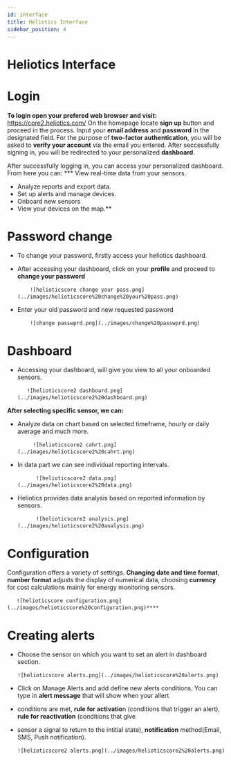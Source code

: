 ```yaml
---
id: interface
title: Heliotics Interface
sidebar_position: 4
---
```


#                                            Heliotics Interface

# Login 

**To login open your prefered web browser and visit:** https://core2.heliotics.com/
On the homepage locate **sign up** button and proceed in the process.
Input your **email address** and **password** in the designated field.
For the purpose of **two-factor authentication**, you will be asked to **verify your account** via the email you entered.
After seccessfully signing in, you will be redirected to your personalized **dashboard**.



After successfully logging in, you can access your personalized dashboard. From here you can:
*** View real-time data from your sensors.
* Analyze reports and export data.
* Set up alerts and manage devices.
* Onboard new sensors
* View your devices on the map.**

# Password change

* To change your password, firstly access your heliotics dashboard.
* After accessing your dashboard, click on your **profile** and proceed to **change your password**

          ![helioticscore change your pass.png](../images/helioticscore%20change%20your%20pass.png)

* Enter your old password and new requested password

          ![change passwprd.png](../images/change%20passwprd.png)

# Dashboard

* Accessing your dashboard, will give you view to all your onboarded sensors.

         ![helioticscore2 dashboard.png](../images/helioticscore2%20dashboard.png)

**After selecting specific sensor, we can:**

* Analyze data on chart based on selected timeframe, hourly or daily average and much more.

           ![helioticscore2 cahrt.png](../images/helioticscore2%20cahrt.png)

* In data part we can see individual reporting intervals.

            ![helioticscore2 data.png](../images/helioticscore2%20data.png)

* Heliotics provides data analysis based on reported information by sensors.

            ![helioticscore2 analysis.png](../images/helioticscore2%20analysis.png)

# Configuration

Configuration offers a variety of settings. **Changing date and time format**, **number format** adjusts the display of numerical
data, choosing **currency** for cost calculations mainly for energy monitoring sensors. 

       ![helioticscore configuration.png](../images/helioticscore%20configuration.png)****

# Creating alerts

* Choose the sensor on which you want to set an alert in dashboard section.

      ![helioticscore alerts.png](../images/helioticscore%20alerts.png)

* Click on Manage Alerts and add defíne new alerts conditions. You can type in **alert message** that will show when your allert
* conditions are met, **rule for activatio**n (conditions that trigger an alert), **rule for reactivation** (conditions that give
* sensor a signal to return to the intitial state), **notification** method(Email, SMS, Push notification).

      ![helioticscore2 alerts.png](../images/helioticscore2%20alerts.png)